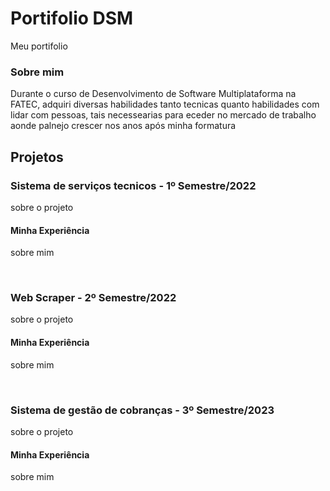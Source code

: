 # Portifolio DSM
<p>
Meu portifolio 
</p>
<h3>Sobre mim</h3>
<p>
Durante o curso de Desenvolvimento de Software Multiplataforma na FATEC, adquiri diversas habilidades tanto tecnicas quanto habilidades com lidar com pessoas, tais necessearias para eceder no mercado de trabalho aonde 
 palnejo crescer nos anos após minha formatura
</p>
<h2>Projetos</h2>
<h3>Sistema de serviços tecnicos - 1º Semestre/2022</h3>
  <p>
  sobre o projeto
  </p>
  <h4>Minha Experiência</h4>
    <p>
      sobre mim
    </p>
<br>
<h3>Web Scraper - 2º Semestre/2022</h3>
<p>
  sobre o projeto
</p>
  <h4>Minha Experiência</h4>
    <p>
    sobre mim
    </p>
<br>
<h3>Sistema de gestão de cobranças - 3º Semestre/2023</h3>
<p>
sobre o projeto
</p>
  <h4>Minha Experiência</h4>
    <p>
    sobre mim
    </p>
